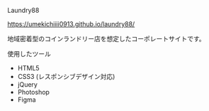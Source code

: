 Laundry88

https://umekichiiii0913.github.io/laundry88/

地域密着型のコインランドリー店を想定したコーポレートサイトです。

使用したツール
- HTML5
- CSS3 (レスポンシブデザイン対応)
- jQuery
- Photoshop
- Figma
